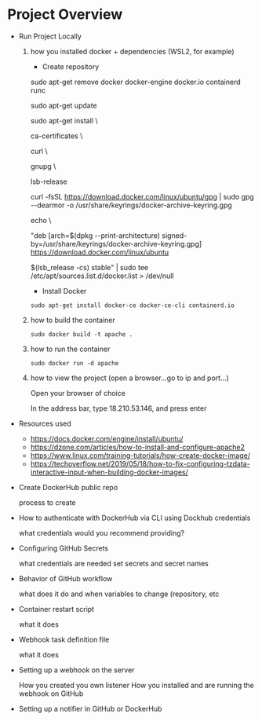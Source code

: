 # Project Overview
* Run Project Locally
	1. how you installed docker + dependencies (WSL2, for example)
		* Create repository
		
		sudo apt-get remove docker docker-engine docker.io containerd runc
		
	
		sudo apt-get update
			

		sudo apt-get install \
    		
		ca-certificates \

		curl \

		gnupg \

		lsb-release
		
		
		curl -fsSL https://download.docker.com/linux/ubuntu/gpg | sudo gpg --dearmor -o /usr/share/keyrings/docker-archive-keyring.gpg
		
		echo \
  		
		"deb [arch=$(dpkg --print-architecture) signed-by=/usr/share/keyrings/docker-archive-keyring.gpg] https://download.docker.com/linux/ubuntu 
  		
		
		$(lsb_release -cs) stable" | sudo tee /etc/apt/sources.list.d/docker.list > /dev/null
		
		* Install Docker
	
		`sudo apt-get install docker-ce docker-ce-cli containerd.io`

	2. how to build the container

		`sudo docker build -t apache .`

	3. how to run the container

		`sudo docker run -d apache`

	4. how to view the project (open a browser...go to ip and port...)

		Open your browser of choice

		In the address bar, type 18.210.53.146, and press enter


* Resources used
  * https://docs.docker.com/engine/install/ubuntu/
  * https://dzone.com/articles/how-to-install-and-configure-apache2 
  * https://www.linux.com/training-tutorials/how-create-docker-image/
  * https://techoverflow.net/2019/05/18/how-to-fix-configuring-tzdata-interactive-input-when-building-docker-images/

* Create DockerHub public repo

    process to create

* How to authenticate with DockerHub via CLI using Dockhub credentials

    what credentials would you recommend providing?

* Configuring GitHub Secrets

    what credentials are needed
    set secrets and secret names

* Behavior of GitHub workflow

    what does it do and when
    variables to change (repository, etc



* Container restart script

    what it does

* Webhook task definition file

    what it does

* Setting up a webhook on the server

    How you created you own listener
    How you installed and are running the webhook on GitHub

* Setting up a notifier in GitHub or DockerHub
